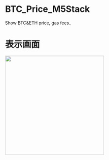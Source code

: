 # BTC_Price_M5Stack
Show BTC&amp;ETH price, gas fees..

# 表示画面
<img src="https://user-images.githubusercontent.com/39932422/129439059-2a612ab6-20d1-4d32-a8c6-ed3c676a4d60.jpg" width="320px">